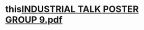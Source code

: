 # this[INDUSTRIAL TALK POSTER GROUP 9.pdf](https://github.com/Hilm1/this/files/13539188/INDUSTRIAL.TALK.POSTER.GROUP.9.pdf)
